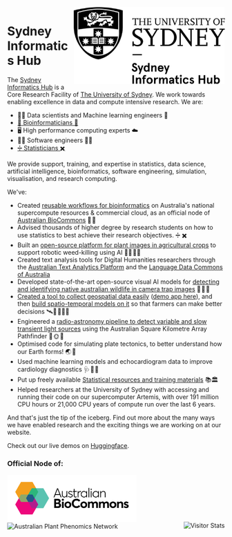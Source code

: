 <img src="https://raw.githubusercontent.com/Sydney-Informatics-Hub/.github/refs/heads/main/profile/sydney_informatics_hub_logo.png" align="right" width="350px"/>

# Sydney Informatics Hub

The [Sydney Informatics Hub](https://www.sydney.edu.au/sydney-informatics-hub) is a Core Research Facility of [The University of Sydney](https://www.sydney.edu.au/). We work towards enabling excellence in data and compute intensive research. We are:

- 👩‍💻 Data scientists and Machine learning engineers 🤖
- [🧬 Bioinformaticians 🧬](https://github.com/Sydney-Informatics-Hub/Bioinformatics)
- 🖥️ High performance computing experts ☁️
- 👨‍💻 Software engineers 👩‍💻
- [:heavy_division_sign: Statisticians :heavy_multiplication_x:](https://sydney-informatics-hub.github.io/stats-resources/workshops_and_workflows.html)

We provide support, training, and expertise in statistics, data science, artificial intelligence, bioinformatics, software engineering, simulation, visualisation, and research computing.

We've:

- Created [reusable workflows for bioinformatics](https://github.com/Sydney-Informatics-Hub/Bioinformatics) on Australia's national supercompute resources & commercial cloud, as an official node of [Australian BioCommons](https://www.biocommons.org.au/) 🔬 🧬
- Advised thousands of higher degree by research students on how to use statistics to best achieve their research objectives. :heavy_division_sign: :heavy_multiplication_x:
- Built an [open-source platform for plant images in agricultural crops](https://weed-ai.sydney.edu.au/) to support robotic weed-killing using AI 🌱🤖 🧑‍🌾
- Created text analysis tools for Digital Humanities researchers through the [Australian Text Analytics Platform](https://www.atap.edu.au/) and the [Language Data Commons of Australia](https://www.ldaca.edu.au/)
- Developed state-of-the-art open-source visual AI models for [detecting and identifying native australian wildlife in camera trap images](https://marsupial.ai/) 📸 🦊 🐨
- [Created a tool to collect geospatial data easily]([https://github.com/Sydney-Informatics-Hub/AgReFed-DataHarvester/](https://sydney-informatics-hub.github.io/geodata-harvester/)) ([demo app here](https://huggingface.co/spaces/SIH/geodata-harvester-app)), and then [build spatio-temporal models on it](https://www.agrefed.org.au/cb_pages/agrefed_mechanistic_and_data-driven_models.php) so that farmers can make better decisions 🛰️🌱 👨🏿‍🌾
- Engineered a [radio-astronomy pipeline to detect variable and slow transient light sources](https://www.vast-survey.org/vast-pipeline/) using the Australian Square Kilometre Array Pathfinder 📡 🌞 🌌
- Optimised code for simulating plate tectonics, to better understand how our Earth forms! 🌏 🌋 
- Used machine learning models and echocardiogram data to improve cardiology diagnostics 🩺 🩻 🏩
- Put up freely available [Statistical resources and training materials](https://sydney-informatics-hub.github.io/stats-resources/workshops_and_workflows.html) 📚🏛️
- Helped researchers at the University of Sydney with accessing and running their code on our supercomputer Artemis, with over 191 million CPU hours or 21,000 CPU years of compute run over the last 6 years.

And that's just the tip of the iceberg. Find out more about the many ways we have enabled research and the exciting things we are working on at our website. 

Check out our live demos on [Huggingface](https://huggingface.co/SIH).


      


### Official Node of:
<div>
<img alt="Australian Biocommons" src="Australian-Biocommons-Logo-Horizontal-RGB.png" align="left" width="300px"/>
<img alt="Australian Plant Phenomics Network" src="https://www.sydney.edu.au/content/dam/corporate/images/research/facilities/sydney-informatics-hub/appn-logo-hi-res.jpg" align="center" width="300px"/>
<img alt="Visitor Stats" src="https://widgetbite.com/stats/Sydney-Informatics-Hub" align="right"/>
</div>
